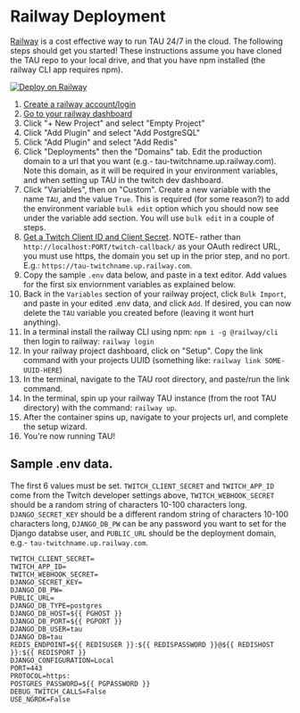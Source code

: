 # Railway Deployment

[Railway](https://railway.app/) is a cost effective way to run TAU 24/7 in the cloud. The following steps should get you started! These instructions assume you have cloned the TAU repo to your local drive, and that you have npm installed (the railway CLI app requires npm).

[![Deploy on Railway](https://railway.app/button.svg)](https://railway.app/new/template?template=https%3A%2F%2Fgithub.com%2FTeam-TAU%2Ftau%2Ftree%2Fdocumentation-railway-docs&plugins=postgresql%2Credis&envs=TWITCH_APP_ID%2CTWITCH_CLIENT_SECRET%2CTWITCH_WEBHOOK_SECRET%2CDJANGO_DB_PW%2CDJANGO_SECRET_KEY%2CDJANGO_CONFIGURATION%2CPORT&TWITCH_APP_IDDesc=Your+Twitch+TAU+app+id.&TWITCH_CLIENT_SECRETDesc=Your+Twitch+TAU+client+secret.&TWITCH_WEBHOOK_SECRETDesc=Random+string+of+10-100+characters.&DJANGO_DB_PWDesc=A+password+you+would+like+to+use+for+your+TAU+postgres+database.&DJANGO_SECRET_KEYDesc=Random+string+of+10-100+characters.&DJANGO_CONFIGURATIONDesc=DO+NOT+CHANGE&PORTDesc=DO+NOT+CHANGE&DJANGO_CONFIGURATIONDefault=Railway&PORTDefault=443&referralCode=TAU)

1. [Create a railway account/login](https://railway.app/login)
1. [Go to your railway dashboard](https://railway.app/dashboard)
1. Click "+ New Project" and select "Empty Project"
1. Click "Add Plugin" and select "Add PostgreSQL"
1. Click "Add Plugin" and select "Add Redis"
1. Click "Deployments" then the "Domains" tab. Edit the production domain to a url that you want (e.g.- tau-twitchname.up.railway.com). Note this domain, as it will be required in your environment variables, and when setting up TAU in the twitch dev dashboard.
1. Click "Variables", then on "Custom". Create a new variable with the name `TAU`, and the value `True`. This is required (for some reason?) to add the environment variable `bulk edit` option which you should now see under the variable add section. You will use `bulk edit` in a couple of steps.
1. [Get a Twitch Client ID and Client Secret](./twitch_dev.md). NOTE- rather than `http://localhost:PORT/twitch-callback/` as your OAuth redirect URL, you must use https, the domain you set up in the prior step, and no port. E.g.: `https://tau-twitchname.up.railway.com`.
1. Copy the sample `.env` data below, and paste in a text editor. Add values for the first six enviornment variables as explained below.
1. Back in the `Variables` section of your railway project, click `Bulk Import`, and paste in your edited .env data, and click `Add`. If desired, you can now delete the `TAU` variable you created before (leaving it wont hurt anything).
1. In a terminal install the railway CLI using npm: `npm i -g @railway/cli` then login to railway: `railway login`
1. In your railway project dashboard, click on "Setup". Copy the link command with your projects UUID (something like: `railway link SOME-UUID-HERE`)
1. In the terminal, navigate to the TAU root directory, and paste/run the link command.
1. In the terminal, spin up your railway TAU instance (from the root TAU directory) with the command: `railway up`.
1. After the container spins up, navigate to your projects url, and complete the setup wizard.
1. You're now running TAU!

## Sample .env data.

The first 6 values must be set. `TWITCH_CLIENT_SECRET` and `TWITCH_APP_ID` come from the Twitch developer settings above, `TWITCH_WEBHOOK_SECRET` should be a random string of characters 10-100 characters long. `DJANGO_SECRET_KEY` should be a different random string of characters 10-100 characters long, `DJANGO_DB_PW` can be any password you want to set for the Django databse user, and `PUBLIC_URL` should be the deployment domain, e.g.- `tau-twitchname.up.railway.com`.

```
TWITCH_CLIENT_SECRET=
TWITCH_APP_ID=
TWITCH_WEBHOOK_SECRET=
DJANGO_SECRET_KEY=
DJANGO_DB_PW=
PUBLIC_URL=
DJANGO_DB_TYPE=postgres
DJANGO_DB_HOST=${{ PGHOST }}
DJANGO_DB_PORT=${{ PGPORT }}
DJANGO_DB_USER=tau
DJANGO_DB=tau
REDIS_ENDPOINT=${{ REDISUSER }}:${{ REDISPASSWORD }}@${{ REDISHOST }}:${{ REDISPORT }}
DJANGO_CONFIGURATION=Local
PORT=443
PROTOCOL=https:
POSTGRES_PASSWORD=${{ PGPASSWORD }}
DEBUG_TWITCH_CALLS=False
USE_NGROK=False
```

